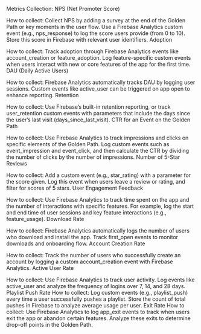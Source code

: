 Metrics Collection:
NPS (Net Promoter Score)

How to collect: Collect NPS by adding a survey at the end of the Golden Path or key moments in the user flow. Use a Firebase Analytics custom event (e.g., nps_response) to log the score users provide (from 0 to 10). Store this score in Firebase with relevant user identifiers.
Adoption

How to collect: Track adoption through Firebase Analytics events like account_creation or feature_adoption. Log feature-specific custom events when users interact with new or core features of the app for the first time.
DAU (Daily Active Users)

How to collect: Firebase Analytics automatically tracks DAU by logging user sessions. Custom events like active_user can be triggered on app open to enhance reporting.
Retention

How to collect: Use Firebase’s built-in retention reporting, or track user_retention custom events with parameters that include the days since the user’s last visit (days_since_last_visit).
CTR for an Event on the Golden Path

How to collect: Use Firebase Analytics to track impressions and clicks on specific elements of the Golden Path. Log custom events such as event_impression and event_click, and then calculate the CTR by dividing the number of clicks by the number of impressions.
Number of 5-Star Reviews

How to collect: Add a custom event (e.g., star_rating) with a parameter for the score given. Log this event when users leave a review or rating, and filter for scores of 5 stars.
User Engagement Feedback

How to collect: Use Firebase Analytics to track time spent on the app and the number of interactions with specific features. For example, log the start and end time of user sessions and key feature interactions (e.g., feature_usage).
Download Rate

How to collect: Firebase Analytics automatically logs the number of users who download and install the app. Track first_open events to monitor downloads and onboarding flow.
Account Creation Rate

How to collect: Track the number of users who successfully create an account by logging a custom account_creation event with Firebase Analytics.
Active User Rate

How to collect: Use Firebase Analytics to track user activity. Log events like active_user and analyze the frequency of logins over 7, 14, and 28 days.
Playlist Push Rate
How to collect: Log custom events (e.g., playlist_push) every time a user successfully pushes a playlist. Store the count of total pushes in Firebase to analyze average usage per user.
Exit Rate
How to collect: Use Firebase Analytics to log app_exit events to track when users exit the app or abandon certain features. Analyze these exits to determine drop-off points in the Golden Path.
